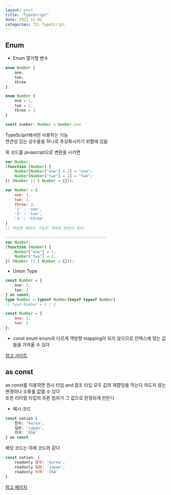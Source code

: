 ```yaml
---
layout: post
title: "TypeScript"
date: 2021-12-02
categories: TIL TypeScript
---
```


## Enum

- Enum
열거형 변수

```typescript
enum Number {
    one,
    two,
    three
}

enum Number {
    one = 1,
    two = 2,
    three = 3
}

const number: Number = Number.one
```

TypeSciprt에서만 사용하는 기능  
연관성 있는 상수들을 하나로 추상화시키기 위함에 있음

위 코드를 javascript으로 변환을 시키면

```javascript
var Number;
(function (Number) {
    Number[Number["one"] = 1] = "one";
    Number[Number["two"] = 2] = "two";
}) (Number || ( Number = {}));

var Number = {
    one: 1,
    two: 2,
    three: 3,
    '1' : 'one',
    '2' : 'two',
    '3' : 'three'
}
// 역방향 매핑도 가능한 객체로 변경이 된다

--------------------------------------------
var Number;
(function (Number) {
    Number["one"] = 1;
    Number["two"] = 2;
}) (Number || ( Number = {}));
```

- Union Type

```typescript
const Number = {
    one: 1,
    two: 2
} as const;
type Number = typeof Number[keyof typeof Number]
// type Number = 1 | 2
```

```javascript
const Number = {
    one: 1,
    two: 2
};
```

- const enum
enum과 다르게 역방향 mapping이 되지 않으므로 인덱스에 맞는 값들을 가져올 수 있다

[참고 사이트](https://engineering.linecorp.com/ko/blog/typescript-enum-tree-shaking/)

## as const
as const를 이용하면 원시 타임 and 참조 타입 모두 값의 재할당을 막는다 의도치 않는 변경이나 오류를 없앨 수 있다  
또한 리터럴 타입의 추론 범위가 그 값으로 한정되게 만든다

- 예시 코드
```typescript
const nation {
    한국: 'korea',
    일본: 'japan',
    미국: 'USA'
} as const
```
해당 코드는 아래 코드와 같다

```javascript
const nation: {
    readonly 한국: 'korea',
    readonly 일본: 'japan',
    readonly 미국: 'USA'
}
```

[참고 페이지](https://velog.io/@logqwerty/Enum-vs-as-const)